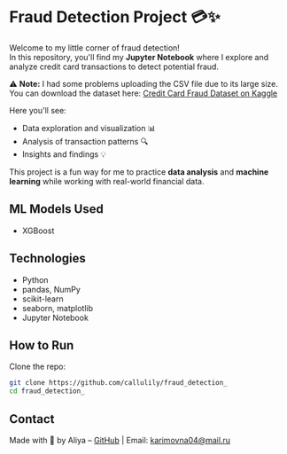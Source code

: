 # Fraud Detection Project 💳✨

Welcome to my little corner of fraud detection!  
In this repository, you'll find my **Jupyter Notebook** where I explore and analyze credit card transactions to detect potential fraud.  

⚠️ **Note:** I had some problems uploading the CSV file due to its large size.  
You can download the dataset here: [Credit Card Fraud Dataset on Kaggle](https://www.kaggle.com/datasets/mlg-ulb/creditcardfraud?resource=download)

Here you'll see:
- Data exploration and visualization 📊  
- Analysis of transaction patterns 🔍  
- Insights and findings 💡  

This project is a fun way for me to practice **data analysis** and **machine learning** while working with real-world financial data.  

## ML Models Used
- XGBoost

## Technologies
- Python
- pandas, NumPy
- scikit-learn
- seaborn, matplotlib
- Jupyter Notebook

## How to Run
Clone the repo:
```bash
git clone https://github.com/callulily/fraud_detection_
cd fraud_detection_
```

## Contact
Made with 💙 by Aliya – [GitHub](https://github.com/callulily) | Email: karimovna04@mail.ru

